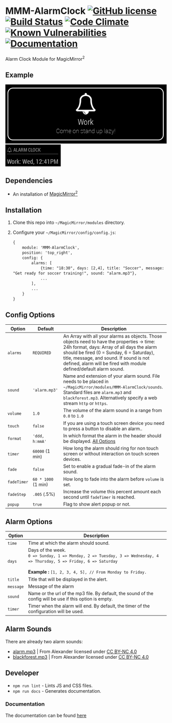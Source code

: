 # MMM-AlarmClock [![GitHub license](https://img.shields.io/badge/license-MIT-blue.svg?style=flat)](https://raw.githubusercontent.com/fewieden/MMM-AlarmClock/master/LICENSE) [![Build Status](https://travis-ci.org/fewieden/MMM-AlarmClock.svg?branch=master)](https://travis-ci.org/fewieden/MMM-AlarmClock) [![Code Climate](https://codeclimate.com/github/fewieden/MMM-AlarmClock/badges/gpa.svg?style=flat)](https://codeclimate.com/github/fewieden/MMM-AlarmClock) [![Known Vulnerabilities](https://snyk.io/test/github/fewieden/mmm-alarmclock/badge.svg)](https://snyk.io/test/github/fewieden/mmm-alarmclock) [![Documentation](https://img.shields.io/badge/Documentation-master-brightgreen.svg)](https://fewieden.github.io/MMM-AlarmClock/)

Alarm Clock Module for MagicMirror<sup>2</sup>

## Example

![](.github/example.jpg)   ![](.github/example2.jpg)

## Dependencies

* An installation of [MagicMirror<sup>2</sup>](https://github.com/MichMich/MagicMirror)

## Installation

1. Clone this repo into `~/MagicMirror/modules` directory.
1. Configure your `~/MagicMirror/config/config.js`:

    ```
    {
        module: 'MMM-AlarmClock',
        position: 'top_right',
        config: {
            alarms: [
                {time: "18:30", days: [2,4], title: "Soccer", message: "Get ready for soccer training!", sound: "alarm.mp3"},
                ...
            ],
            ...
        }
    }
    ```

## Config Options

| **Option** | **Default** | **Description** |
| --- | --- | --- |
| `alarms` | `REQUIRED` | An Array with all your alarms as objects. Those objects need to have the properties -> time: 24h format, days: Array of all days the alarm should be fired (0 = Sunday, 6 = Saturday), title, message, and sound. If sound is not defined, alarm will be fired with module defined/default alarm sound. |
| `sound` | `'alarm.mp3'` | Name and extension of your alarm sound. File needs to be placed in `~/MagicMirror/modules/MMM-AlarmClock/sounds`. Standard files are `alarm.mp3` and `blackforest.mp3`.  Alternatively specify a web stream `http` or `https`. |
| `volume` | `1.0` | The volume of the alarm sound in a range from `0.0` to `1.0` |
| `touch` | `false` | If you are using a touch screen device you need to press a button to disable an alarm.. |
| `format` | `'ddd, h:mmA'` | In which format the alarm in the header should be displayed. [All Options](http://momentjs.com/docs/#/displaying/format/) |
| `timer` | `60000` (1 min) | How long the alarm should ring for non touch screen or without interaction on touch screen devices. |
| `fade` | `false` | Set to enable a gradual fade-in of the alarm sound. |
| `fadeTimer` | `60 * 1000` (1 min) | How long to fade into the alarm before `volume` is set. |
| `fadeStep` | `.005` (.5%) | Increase the volume this percent amount each second until `fadeTimer` is reached. |
| `popup` | `true` | Flag to show alert popup or not. |

## Alarm Options

| **Option**| **Description** |
| --- | --- |
| `time` | Time at which the alarm should sound. |
| `days` | Days of the week. <br/>``0 => Sunday, 1 => Monday, 2 => Tuesday, 3 => Wednesday, 4 => Thursday, 5 => Friday, 6 => Saturday``<br/><br/>**Example :** ``[1, 2, 3, 4, 5], // From Monday to Friday.`` |
| `title` |  Title that will be displayed in the alert. | 
| `message` | Message of the alarm |
| `sound` | Name or the url of the mp3 file. By default, the sound of the config will be use if this option is empty. |
| `timer` | Timer when the alarm will end. By default, the timer of the configuration will be used. |

## Alarm Sounds

There are already two alarm sounds:

* [alarm.mp3](http://www.orangefreesounds.com/mp3-alarm-clock/) | From Alexander licensed under [CC BY-NC 4.0](https://creativecommons.org/licenses/by-nc/4.0/)
* [blackforest.mp3](http://www.orangefreesounds.com/coo-coo-clock-sound/) | From Alexander licensed under [CC BY-NC 4.0](https://creativecommons.org/licenses/by-nc/4.0/)

## Developer

* `npm run lint` - Lints JS and CSS files.
* `npm run docs` - Generates documentation.

### Documentation

The documentation can be found [here](https://fewieden.github.io/MMM-AlarmClock/)
